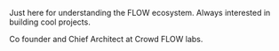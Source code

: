 Just here for understanding the FLOW ecosystem. 
Always interested in building cool projects. 

Co founder and Chief Architect at Crowd FLOW labs.
